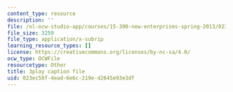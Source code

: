 ```yaml
---
content_type: resource
description: ''
file: /ol-ocw-studio-app/courses/15-390-new-enterprises-spring-2013/023ec58f4ead6e6c219ed2645e93e3df_Ma3ANiGPVNU.srt
file_size: 3259
file_type: application/x-subrip
learning_resource_types: []
license: https://creativecommons.org/licenses/by-nc-sa/4.0/
ocw_type: OCWFile
resourcetype: Other
title: 3play caption file
uid: 023ec58f-4ead-6e6c-219e-d2645e93e3df
---
```

